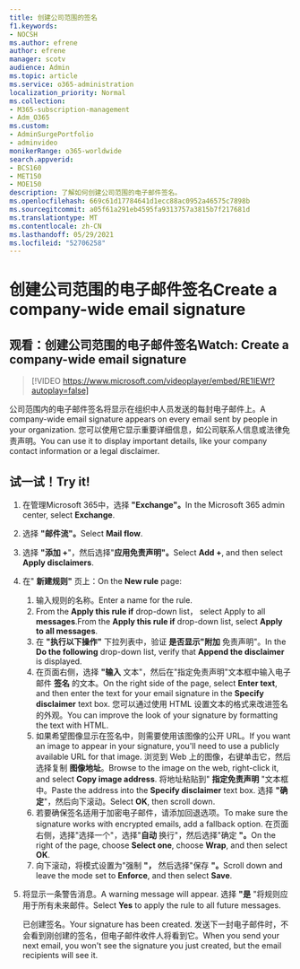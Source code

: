 ```yaml
---
title: 创建公司范围的签名
f1.keywords:
- NOCSH
ms.author: efrene
author: efrene
manager: scotv
audience: Admin
ms.topic: article
ms.service: o365-administration
localization_priority: Normal
ms.collection:
- M365-subscription-management
- Adm_O365
ms.custom:
- AdminSurgePortfolio
- adminvideo
monikerRange: o365-worldwide
search.appverid:
- BCS160
- MET150
- MOE150
description: 了解如何创建公司范围的电子邮件签名。
ms.openlocfilehash: 669c61d17784641d1ecc88ac0952a46575c7898b
ms.sourcegitcommit: a05f61a291eb4595fa9313757a3815b7f217681d
ms.translationtype: MT
ms.contentlocale: zh-CN
ms.lasthandoff: 05/29/2021
ms.locfileid: "52706258"
---
```

# <a name="create-a-company-wide-email-signature"></a><span data-ttu-id="4799c-103">创建公司范围的电子邮件签名</span><span class="sxs-lookup"><span data-stu-id="4799c-103">Create a company-wide email signature</span></span>

## <a name="watch-create-a-company-wide-email-signature"></a><span data-ttu-id="4799c-104">观看：创建公司范围的电子邮件签名</span><span class="sxs-lookup"><span data-stu-id="4799c-104">Watch: Create a company-wide email signature</span></span>

> [!VIDEO https://www.microsoft.com/videoplayer/embed/RE1IEWf?autoplay=false]

<span data-ttu-id="4799c-105">公司范围内的电子邮件签名将显示在组织中人员发送的每封电子邮件上。</span><span class="sxs-lookup"><span data-stu-id="4799c-105">A company-wide email signature appears on every email sent by people in your organization.</span></span> <span data-ttu-id="4799c-106">您可以使用它显示重要详细信息，如公司联系人信息或法律免责声明。</span><span class="sxs-lookup"><span data-stu-id="4799c-106">You can use it to display important details, like your company contact information or a legal disclaimer.</span></span> 

## <a name="try-it"></a><span data-ttu-id="4799c-107">试一试！</span><span class="sxs-lookup"><span data-stu-id="4799c-107">Try it!</span></span>

1. <span data-ttu-id="4799c-108">在管理Microsoft 365中，选择 **"Exchange"。**</span><span class="sxs-lookup"><span data-stu-id="4799c-108">In the Microsoft 365 admin center, select **Exchange**.</span></span>
1. <span data-ttu-id="4799c-109">选择 **"邮件流"。**</span><span class="sxs-lookup"><span data-stu-id="4799c-109">Select **Mail flow**.</span></span>
1. <span data-ttu-id="4799c-110">选择 **"添加 +**"，然后选择"**应用免责声明"。**</span><span class="sxs-lookup"><span data-stu-id="4799c-110">Select **Add +**, and then select **Apply disclaimers**.</span></span>
1. <span data-ttu-id="4799c-111">在" **新建规则"** 页上：</span><span class="sxs-lookup"><span data-stu-id="4799c-111">On the **New rule** page:</span></span>
    1. <span data-ttu-id="4799c-112">输入规则的名称。</span><span class="sxs-lookup"><span data-stu-id="4799c-112">Enter a name for the rule.</span></span>
    1. <span data-ttu-id="4799c-113">From the **Apply this rule if** drop-down list， select Apply to all **messages**.</span><span class="sxs-lookup"><span data-stu-id="4799c-113">From the **Apply this rule if** drop-down list, select **Apply to all messages**.</span></span>
    1. <span data-ttu-id="4799c-114">在 **"执行以下操作"** 下拉列表中，验证 **是否显示"附加** 免责声明"。</span><span class="sxs-lookup"><span data-stu-id="4799c-114">In the **Do the following** drop-down list, verify that **Append the disclaimer** is displayed.</span></span>
    1. <span data-ttu-id="4799c-115">在页面右侧，选择 **"输入** 文本"，然后在"指定免责声明"文本框中输入电子邮件 **签名** 的文本。</span><span class="sxs-lookup"><span data-stu-id="4799c-115">On the right side of the page, select **Enter text**, and then enter the text for your email signature in the **Specify disclaimer** text box.</span></span> <span data-ttu-id="4799c-116">您可以通过使用 HTML 设置文本的格式来改进签名的外观。</span><span class="sxs-lookup"><span data-stu-id="4799c-116">You can improve the look of your signature by formatting the text with HTML.</span></span>
    1. <span data-ttu-id="4799c-117">如果希望图像显示在签名中，则需要使用该图像的公开 URL。</span><span class="sxs-lookup"><span data-stu-id="4799c-117">If you want an image to appear in your signature, you'll need to use a publicly available URL for that image.</span></span> <span data-ttu-id="4799c-118">浏览到 Web 上的图像，右键单击它，然后选择复制 **图像地址**。</span><span class="sxs-lookup"><span data-stu-id="4799c-118">Browse to the image on the web, right-click it, and select **Copy image address**.</span></span> <span data-ttu-id="4799c-119">将地址粘贴到" **指定免责声明** "文本框中。</span><span class="sxs-lookup"><span data-stu-id="4799c-119">Paste the address into the **Specify disclaimer** text box.</span></span> <span data-ttu-id="4799c-120">选择 **"确定**"，然后向下滚动。</span><span class="sxs-lookup"><span data-stu-id="4799c-120">Select **OK**, then scroll down.</span></span>
    1. <span data-ttu-id="4799c-121">若要确保签名适用于加密电子邮件，请添加回退选项。</span><span class="sxs-lookup"><span data-stu-id="4799c-121">To make sure the signature works with encrypted emails, add a fallback option.</span></span> <span data-ttu-id="4799c-122">在页面右侧，选择"选择一个"，选择"**自动** 换行"，然后选择"确定 **"。**</span><span class="sxs-lookup"><span data-stu-id="4799c-122">On the right of the page, choose **Select one**, choose **Wrap**, and then select **OK**.</span></span>
    1. <span data-ttu-id="4799c-123">向下滚动，将模式设置为"强制 **"，** 然后选择"保存 **"。**</span><span class="sxs-lookup"><span data-stu-id="4799c-123">Scroll down and leave the mode set to **Enforce**, and then select **Save**.</span></span>
1. <span data-ttu-id="4799c-124">将显示一条警告消息。</span><span class="sxs-lookup"><span data-stu-id="4799c-124">A warning message will appear.</span></span> <span data-ttu-id="4799c-125">选择 **"是** "将规则应用于所有未来邮件。</span><span class="sxs-lookup"><span data-stu-id="4799c-125">Select **Yes** to apply the rule to all future messages.</span></span>

    <span data-ttu-id="4799c-126">已创建签名。</span><span class="sxs-lookup"><span data-stu-id="4799c-126">Your signature has been created.</span></span> <span data-ttu-id="4799c-127">发送下一封电子邮件时，不会看到刚创建的签名，但电子邮件收件人将看到它。</span><span class="sxs-lookup"><span data-stu-id="4799c-127">When you send your next email, you won't see the signature you just created, but the email recipients will see it.</span></span>